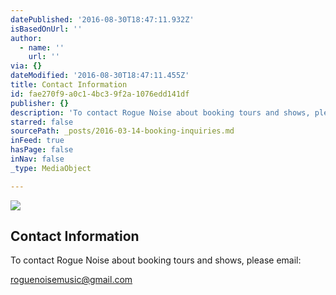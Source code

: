 ```yaml
---
datePublished: '2016-08-30T18:47:11.932Z'
isBasedOnUrl: ''
author:
  - name: ''
    url: ''
via: {}
dateModified: '2016-08-30T18:47:11.455Z'
title: Contact Information
id: fae270f9-a0c1-4bc3-9f2a-1076edd141df
publisher: {}
description: 'To contact Rogue Noise about booking tours and shows, please email:'
starred: false
sourcePath: _posts/2016-03-14-booking-inquiries.md
inFeed: true
hasPage: false
inNav: false
_type: MediaObject

---
```

![](https://the-grid-user-content.s3-us-west-2.amazonaws.com/d3c8e5e1-9db1-4998-a307-112327b0d8fb.png)

## Contact Information

To contact Rogue Noise about booking tours and shows, please email:

roguenoisemusic@gmail.com